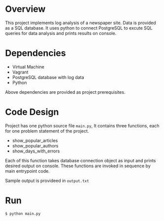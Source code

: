 # Overview

This project implements log analysis of a newspaper site. Data is provided as a SQL database. It uses python to connect PostgreSQL to excute SQL queries for data analysis and prints results on console.

# Dependencies

- Virtual Machine
- Vagrant
- PostgreSQL database with log data
- Python

Above dependencies are provided as project prerequisites.

# Code Design

Project has one python source file `main.py`, It contains three functions, each for one problem statement of the project.

 - show_popular_articles
 - show_popular_authors
 - show_days_with_errors

Each of this function takes database connection object as input and prints desired output on console. These functions are invoked in sequence by main entrypoint code.

Sample output is provideed in `output.txt`

# Run

```bash
$ python main.py
```





